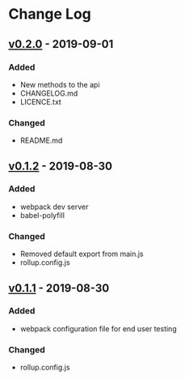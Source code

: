 # Change Log

## [v0.2.0] - 2019-09-01
### Added
- New methods to the api
- CHANGELOG.md
- LICENCE.txt

### Changed
- README.md

## [v0.1.2] - 2019-08-30
### Added
- webpack dev server
- babel-polyfill

### Changed
- Removed default export from main.js
- rollup.config.js

## [v0.1.1] - 2019-08-30
### Added
- webpack configuration file for end user testing

### Changed
- rollup.config.js


[v0.2.0]: https://github.com/kapantzak/text-typing/compare/v0.1.2...v0.2.0
[v0.1.2]: https://github.com/kapantzak/text-typing/compare/v0.1.1...v0.1.2
[v0.1.1]: https://github.com/kapantzak/text-typing/compare/v0.1.0...v0.1.1